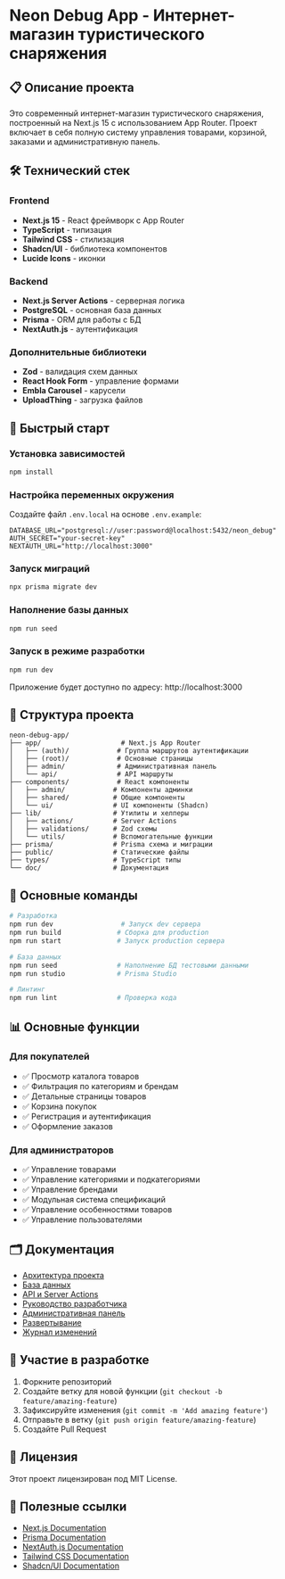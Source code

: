 # Neon Debug App - Интернет-магазин туристического снаряжения

## 📋 Описание проекта

Это современный интернет-магазин туристического снаряжения, построенный на Next.js 15 с использованием App Router. Проект включает в себя полную систему управления товарами, корзиной, заказами и административную панель.

## 🛠️ Технический стек

### Frontend
- **Next.js 15** - React фреймворк с App Router
- **TypeScript** - типизация
- **Tailwind CSS** - стилизация
- **Shadcn/UI** - библиотека компонентов
- **Lucide Icons** - иконки

### Backend
- **Next.js Server Actions** - серверная логика
- **PostgreSQL** - основная база данных
- **Prisma** - ORM для работы с БД
- **NextAuth.js** - аутентификация

### Дополнительные библиотеки
- **Zod** - валидация схем данных
- **React Hook Form** - управление формами
- **Embla Carousel** - карусели
- **UploadThing** - загрузка файлов

## 🚀 Быстрый старт

### Установка зависимостей
```bash
npm install
```

### Настройка переменных окружения
Создайте файл `.env.local` на основе `.env.example`:
```env
DATABASE_URL="postgresql://user:password@localhost:5432/neon_debug"
AUTH_SECRET="your-secret-key"
NEXTAUTH_URL="http://localhost:3000"
```

### Запуск миграций
```bash
npx prisma migrate dev
```

### Наполнение базы данных
```bash
npm run seed
```

### Запуск в режиме разработки
```bash
npm run dev
```

Приложение будет доступно по адресу: http://localhost:3000

## 📁 Структура проекта

```
neon-debug-app/
├── app/                    # Next.js App Router
│   ├── (auth)/            # Группа маршрутов аутентификации
│   ├── (root)/            # Основные страницы
│   ├── admin/             # Административная панель
│   └── api/               # API маршруты
├── components/            # React компоненты
│   ├── admin/            # Компоненты админки
│   ├── shared/           # Общие компоненты
│   └── ui/               # UI компоненты (Shadcn)
├── lib/                  # Утилиты и хелперы
│   ├── actions/          # Server Actions
│   ├── validations/      # Zod схемы
│   └── utils/            # Вспомогательные функции
├── prisma/               # Prisma схема и миграции
├── public/               # Статические файлы
├── types/                # TypeScript типы
└── doc/                  # Документация
```

## 🔧 Основные команды

```bash
# Разработка
npm run dev                 # Запуск dev сервера
npm run build              # Сборка для production
npm run start              # Запуск production сервера

# База данных
npm run seed               # Наполнение БД тестовыми данными
npm run studio             # Prisma Studio

# Линтинг
npm run lint               # Проверка кода
```

## 📊 Основные функции

### Для покупателей
- ✅ Просмотр каталога товаров
- ✅ Фильтрация по категориям и брендам
- ✅ Детальные страницы товаров
- ✅ Корзина покупок
- ✅ Регистрация и аутентификация
- ✅ Оформление заказов

### Для администраторов
- ✅ Управление товарами
- ✅ Управление категориями и подкатегориями
- ✅ Управление брендами
- ✅ Модульная система спецификаций
- ✅ Управление особенностями товаров
- ✅ Управление пользователями

## 🗂️ Документация

- [Архитектура проекта](./ARCHITECTURE.md)
- [База данных](./DATABASE.md)
- [API и Server Actions](./API.md)
- [Руководство разработчика](./DEVELOPMENT.md)
- [Административная панель](./ADMIN.md)
- [Развертывание](./DEPLOYMENT.md)
- [Журнал изменений](./CHANGELOG.md)

## 🤝 Участие в разработке

1. Форкните репозиторий
2. Создайте ветку для новой функции (`git checkout -b feature/amazing-feature`)
3. Зафиксируйте изменения (`git commit -m 'Add amazing feature'`)
4. Отправьте в ветку (`git push origin feature/amazing-feature`)
5. Создайте Pull Request

## 📄 Лицензия

Этот проект лицензирован под MIT License.

## 🔗 Полезные ссылки

- [Next.js Documentation](https://nextjs.org/docs)
- [Prisma Documentation](https://www.prisma.io/docs)
- [NextAuth.js Documentation](https://next-auth.js.org)
- [Tailwind CSS Documentation](https://tailwindcss.com/docs)
- [Shadcn/UI Documentation](https://ui.shadcn.com) 
